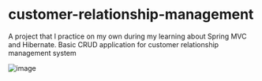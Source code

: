 # customer-relationship-management
 A project that I practice on my own during my learning about Spring MVC and Hibernate. Basic CRUD application for customer relationship management system
 
 
![image](https://user-images.githubusercontent.com/100455448/200175309-050f427c-7ef8-474d-995a-491bfd3e8b80.png)
